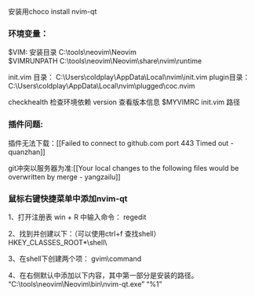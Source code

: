 
安装用choco install nvim-qt
### 环境变量：
$VIM: 安装目录
C:\tools\neovim\Neovim\
$VIMRUNPATH
C:\tools\neovim\Neovim\share\nvim\runtime

init.vim 目录：
C:\Users\coldplay\AppData\Local\nvim\init.vim
plugin目录：
C:\Users\coldplay\AppData\Local\nvim\plugged\coc.nvim

checkhealth 检查环境依赖
version  查看版本信息
$MYVIMRC   init.vim 路径

### 插件问题:
插件无法下载：[[Failed to connect to github.com port 443 Timed out - quanzhan]]

git冲突以服务器为准:[[Your local changes to the following files would be overwritten by merge - yangzailu]]


### 鼠标右键快捷菜单中添加nvim-qt
1、打开注册表
win + R 中输入命令： regedit

2、找到并创建以下：（可以使用ctrl+f 查找shell）
HKEY_CLASSES_ROOT\*\shell\

3、在shell下创建两个项：
gvim\command

4、在右侧默认中添加以下内容，其中第一部分是安装的路径。
“C:\tools\neovim\Neovim\bin\nvim-qt.exe” “%1”